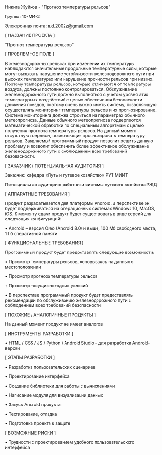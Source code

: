 Никита Жуйков - "Прогноз температуры рельсов"

Группа: 10-МИ-2 

Электронная почта: n.d.2002z@gmail.com


[ НАЗВАНИЕ ПРОЕКТА ]

“Прогноз температуры рельсов”


[ ПРОБЛЕМНОЕ ПОЛЕ ]

В железнодорожных рельсах при изменении их температуры наблюдаются значительные продольные температурные силы, которые могут вызывать нарушение устойчивости железнодорожного пути при высоких температурах или нарушение прочности рельсов при низких. Поэтому температуры рельсов, которые отличаются от температуры воздуха, должны постоянно контролироваться. Обслуживание железнодорожного пути должно выполняться с учетом уровня этих температурных воздействий с целью обеспечения безопасности движения поездов, поэтому очень важно иметь систему, позволяющую осуществлять мониторинг температуры рельсов и их прогнозирование. Система мониторинга должна строиться на параметрах обычного метеопрогноза. Данные обычного метеопрогноза подвергаются математической обработки по специальным алгоритмам с целью получения прогноза температуры рельсов. На данный момент отсутствуют сервисы, позволяющие прогнозировать температуру рельсов. Заявляемый программный продукт позволит решить данную проблему и позволит обеспечить более эффективное обслуживание железнодорожного пути с соблюдением всех требований безопасности.


[ ЗАКАЗЧИК / ПОТЕНЦИАЛЬНАЯ АУДИТОРИЯ ]

Заказчик: кафедра «Путь и путевое хозяйство» РУТ МИИТ 

Потенциальная аудитория: работники системы путевого хозяйства РЖД



[ АППАРАТНЫЕ ТРЕБОВАНИЯ ] 

Продукт разрабатывается для платформы Android.  В перспективе он будет поддерживаться на операционных системах Windows 10, MacOS, iOS. К моменту сдачи продукт будет существовать в виде версий для следующих конфигураций:

•	Android – версия Oreo (Android 8.0) и выше, 100 Мб свободного места, 1 Гб оперативной памяти


 [ ФУНКЦИОНАЛЬНЫЕ ТРЕБОВАНИЯ ]

Программный продукт будет предоставлять следующие возможности:

•	Просмотр температуры рельсов, основываясь на данных о местоположении

•	Просмотр прогноза температуры рельсов

•	Просмотр текущих погодных условий

•	В перспективе программный продукт будет предоставлять рекомендации по обслуживанию железнодорожного пути с соблюдением всех требований безопасности


[ ПОХОЖИЕ / АНАЛОГИЧНЫЕ ПРОДУКТЫ ]

На данный момент продукт не имеет аналогов


[ ИНСТРУМЕНТЫ РАЗРАБОТКИ ]

•	HTML / CSS / JS / Python / Android Studio – для разработки Android-версии

[ ЭТАПЫ РАЗРАБОТКИ ]

•	Разработка пользовательских сценариев

•	Проектирование интерфейса

•	Создание библиотеки для работы с вычислениями

•	Написание модуля для визуализации данных

•	Запуск Android продукта

•	Тестирование, отладка

•	Подготовка проекта к защите


[ ВОЗМОЖНЫЕ РИСКИ ]

•	Трудности с проектированием удобного пользовательского интерфейса
